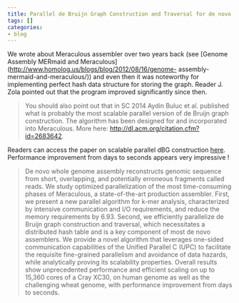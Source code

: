 ```yaml
---
title: Parallel de Bruijn Graph Construction and Traversal for de novo Genome Assembly
tags: []
categories:
- blog
---
```

We wrote about Meraculous assembler over two years back (see [Genome Assembly
MERmaid and Meraculous](http://www.homolog.us/blogs/blog/2012/08/16/genome-
assembly-mermaid-and-meraculous/)) and even then it was noteworthy for
implementing perfect hash data structure for storing the graph. Reader J. Zola
pointed out that the program improved significantly since then.
<!--more-->

> You should also point out that in SC 2014 Aydin Buluc et al. published what
is probably the most scalable parallel version of de Bruijn graph
construction. The algorithm has been designed for and incorporated into
Meraculous. More here: http://dl.acm.org/citation.cfm?id=2683642.

Readers can access the paper on scalable parallel dBG construction
[here](http://dl.acm.org/citation.cfm?id=2683642). Performance improvement
from days to seconds appears very impressive !

> De novo whole genome assembly reconstructs genomic sequence from short,
overlapping, and potentially erroneous fragments called reads. We study
optimized parallelization of the most time-consuming phases of Meraculous, a
state-of-the-art production assembler. First, we present a new parallel
algorithm for k-mer analysis, characterized by intensive communication and I/O
requirements, and reduce the memory requirements by 6.93. Second, we
efficiently parallelize de Bruijn graph construction and traversal, which
necessitates a distributed hash table and is a key component of most de novo
assemblers. We provide a novel algorithm that leverages one-sided
communication capabilities of the Unified Parallel C (UPC) to facilitate the
requisite fine-grained parallelism and avoidance of data hazards, while
analytically proving its scalability properties. Overall results show
unprecedented performance and efficient scaling on up to 15,360 cores of a
Cray XC30, on human genome as well as the challenging wheat genome, with
performance improvement from days to seconds.

